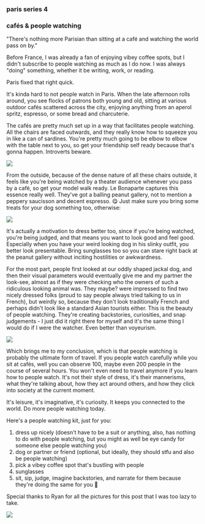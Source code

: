 ### paris series 4

### cafés & people watching

"There's nothing more Parisian than sitting at a café and watching the world pass on by."

Before France, I was already a fan of enjoying vibey coffee spots, but I didn't subscribe to people watching as much as I do now. I was always "doing" something, whether it be writing, work, or reading. 

Paris fixed that right quick. 

It's kinda hard to not people watch in Paris. When the late afternoon rolls around, you see flocks of patrons both young and old, sitting at various outdoor cafés scattered across the city, enjoying anything from an aperol spritz, espresso, or some bread and charcuterie. 

The cafés are pretty much set up in a way that facilitates people watching. All the chairs are faced outwards, and they really know how to squeeze you in like a can of sardines. You're pretty much going to be elbow to elbow with the table next to you, so get your friendship self ready because that's gonna happen. Introverts beware.

![](paris-bonaparte.jpg)

From the outside, because of the dense nature of all these chairs outside, it feels like you're being watched by a theater audience whenever you pass by a café, so get your model walk ready. Le Bonaparte captures this essence really well. They've got a balling peanut gallery, not to mention a peppery saucisson and decent espresso. 😋 Just make sure you bring some treats for your dog something too, otherwise:

![](https://youtube.com/shorts/0Veg0X8Bfn4)

It's actually a motivation to dress better too, since if you're being watched, you're being judged, and that means you want to look good and feel good. Especially when you have your weird looking dog in his slinky outfit, you better look presentable. Bring sunglasses too so you can stare right back at the peanut gallery without inciting hostilities or awkwardness. 

For the most part, people first looked at our oddly shaped jackal dog, and then their visual parameters would eventually give me and my partner the look-see, almost as if they were checking who the owners of such a ridiculous looking animal was. They maybe? were impressed to find two nicely dressed folks (proud to say people always tried talking to us in French), but weirdly so, because they don't look traditionally French and perhaps didn't look like a standard Asian tourists either. This is the beauty of people watching. They're creating backstories, curiosities, and snap judgements - I just did it right there for myself and it's the same thing I would do if I were the watcher. Even better than voyeurism.

![](paris-outfits.jpg)

Which brings me to my conclusion, which is that people watching is probably the ultimate form of travel. If you people watch carefully while you sit at cafés, well you can observe 100, maybe even 200 people in the course of several hours. You won't even need to travel anymore if you learn how to people watch. It's not their style of dress, it's their mannerisms, what they're talking about, how they act around others, and how they click into society at the current moment.

It's leisure, it's imaginative, it's curiosity. It keeps you connected to the world. Do more people watching today. 

Here's a people watching kit, just for you:

1. dress up nicely (doesn't have to be a suit or anything, also, has nothing to do with people watching, but you might as well be eye candy for someone else people watching you)
2. dog or partner or friend (optional, but ideally, they should stfu and also be people watching)
3. pick a vibey coffee spot that's bustling with people
4. sunglasses
5. sit, sip, judge, imagine backstories, and narrate for them because they're doing the same for you 🥰

Special thanks to Ryan for all the pictures for this post that I was too lazy to take.

![](paris-ryanspeck.jpg)